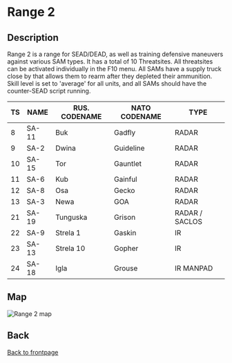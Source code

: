 # Range 2

## Description

Range 2 is a range for SEAD/DEAD, as well as training defensive maneuvers against various SAM types.
It has a total of 10 Threatsites.
All threatsites can be activated individually in the F10 menu.
All SAMs have a supply truck close by that allows them to rearm after they depleted their ammunition.
Skill level is set to 'average' for all units, and all SAMs should have the counter-SEAD script running.

| TS | NAME | RUS. CODENAME | NATO CODENAME | TYPE           |
|----|------|---------------|---------------|----------------|
|  8 | SA-11| Buk           | Gadfly        | RADAR          |
|  9 | SA-2 | Dwina         | Guideline     | RADAR          |
| 10 | SA-15| Tor           | Gauntlet      | RADAR          |
| 11 | SA-6 | Kub           | Gainful       | RADAR          |
| 12 | SA-8 | Osa           | Gecko         | RADAR          |
| 13 | SA-3 | Newa          | GOA           | RADAR          |
| 21 | SA-19| Tunguska      | Grison        | RADAR / SACLOS |
| 22 | SA-9 | Strela 1      | Gaskin        | IR             |
| 23 | SA-13| Strela 10     | Gopher        | IR             |
| 24 | SA-18| Igla          | Grouse        | IR MANPAD      |


## Map
![Range 2 map](/ATRM_Brief/Pictures/Range_2.PNG)



## Back
[Back to frontpage](https://132nd-vwing.github.io/ATRM_Brief/)
